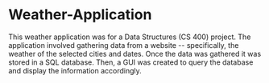 # Weather-Application
This weather application was for a Data Structures (CS 400) project. 
The application involved gathering data from a website -- specifically, the weather of the selected cities and dates.
Once the data was gathered it was stored in a SQL database. 
Then, a GUI was created to query the database and display the information accordingly.
